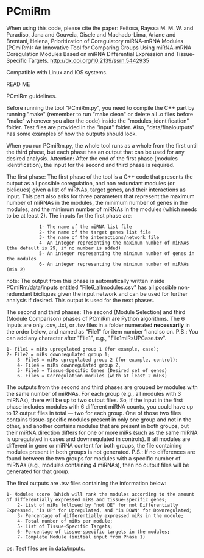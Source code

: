 # PCmiRm
When using this code, please cite the paper: 
Feitosa, Rayssa M. M. W. and Paradiso, Jana and Gouveia, Gisele and Machado-Lima, Ariane and Brentani, Helena, Prioritization of Coregulatory miRNA-mRNA Modules (PCmiRm): An Innovative Tool for Comparing Groups Using miRNA-mRNA Coregulation Modules Based on miRNA Differential Expression and Tissue-Specific Targets. http://dx.doi.org/10.2139/ssrn.5442935

Compatible with Linux and IOS systems.

READ ME

PCmiRm guidelines.

Before running the tool "PCmiRm.py", you need to compile the C++ part by running "make" (remember to run "make clean" or delete all .o files before "make" whenever you alter the code) inside the "modules_identification" folder.
Test files are provided in the "input" folder. Also, "data/finaloutputs" has some examples of how the outputs should look.

When you run PCmiRm.py, the whole tool runs as a whole from the first until the third phase, but each phase has an output that can be used for any desired analysis.
Attention: After the end of the first phase (modules identification), the input for the second and third phase is required.

The first phase:
The first phase of the tool is a C++ code that presents the output as all possible coregulation, and non redundant modules (or bicliques) given a list of miRNAs, target genes, and their interactions as input. This part also asks for three parameters that represent the maximum number of miRNAs in the modules, the minimum number of genes in the modules, and the minimum number of miRNAs in the modules (which needs to be at least 2).
The inputs for the first phase are: 

				1- The name of the miRNA list file
				2- the name of the target genes list file
				3- the name of the interactions/network file
				4- An integer representing the maximum number of miRNAs (the default is 29, if no number is added)
				5- An integer representing the minimum number of genes in the modules
				6- An integer representing the minimum number of miRNAs (min 2)

note: The output from this phase is automatically written inside PCmiRm/data/inputs entitled "File6_allmodules.csv" has all possible non-redundant bicliques given the input network and can be used for further analysis if desired. This output is used for the next phases.

The second and third phases:
The second (Module Selection) and third (Module Comparison) phases of PCmiRm are Python algorithms.
The 6 Inputs are only .csv, .txt, or .tsv files in a folder numerated **necessarily** in the order below, and named as "File1" for item number 1 and so on. P.S.: You can add any character after "File1", e.g., "File1miRsUPCase.tsv".

	1- File1 = miRs upregulated group 1 (for example, case);
	2- File2 = miRs downregulated group 1;
        3- File3 = miRs upregulated group 2 (for example, control);
        4- File4 = miRs downregulated group 2,
        5- File5 = Tissue-Specific Genes (Desired set of genes)
        6- File6 = Corregulation modules (with at least 2 miRs)


The outputs from the second and third phases are grouped by modules with the same number of miRNAs. For each group (e.g., all modules with 3 miRNAs), there will be up to two output files. So, if the input in the first phase includes modules with 6 different miRNA counts, you could have up to 12 output files in total — two for each group.
One of those two files contains tissue-specific modules present in only one group and not in the other, and another contains modules that are present in both groups, but their miRNA direction differs for one or more miRs (such as the same miRNA is upregulated in cases and downregulated in controls). If all modules are different in gene or miRNA content for both groups, the file containing modules present in both groups is not generated.
P.S.: If no differences are found between the two groups for modules with a specific number of miRNAs (e.g., modules containing 4 miRNAs), then no output files will be generated for that group.

The final outputs are .tsv files containing the information below: 

	1- Modules score (Which will rank the modules according to the amount of differentially expressed miRs and tissue-specific genes;
        2- List of miRs followed by "not DE" for not Differentially Expressed, "is UP" for Upregulated, and "is DOWN" for Downregulated;
        3- Percentage of differentially expressed miRs in the module; 
        4- Total number of miRs per module;
        5- List of Tissue-Specific Targets;
        6- Percentage of tissue-specific targets in the modules;
        7- Complete Module (initial input from Phase 1)

ps: Test files are in data/inputs.

